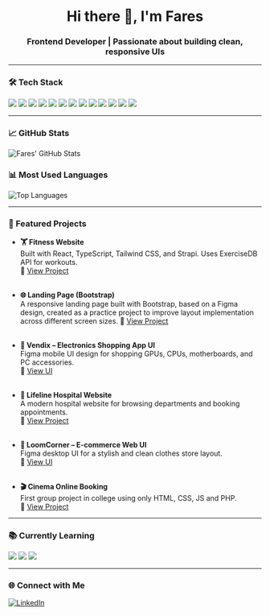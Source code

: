 <h1 align="center">Hi there 👋, I'm Fares</h1>
<h3 align="center">Frontend Developer | Passionate about building clean, responsive UIs</h3>

---

### 🛠 Tech Stack  
<p align="left">
  <img src="https://img.shields.io/badge/HTML5-E34F26?style=for-the-badge&logo=html5&logoColor=white"/>
  <img src="https://img.shields.io/badge/CSS3-1572B6?style=for-the-badge&logo=css3&logoColor=white"/>
  <img src="https://img.shields.io/badge/JavaScript-F7DF1E?style=for-the-badge&logo=javascript&logoColor=black"/>
  <img src="https://img.shields.io/badge/TypeScript-3178C6?style=for-the-badge&logo=typescript&logoColor=white"/>
  <img src="https://img.shields.io/badge/React.js-61DAFB?style=for-the-badge&logo=react&logoColor=black"/>
  <img src="https://img.shields.io/badge/Next.js-000000?style=for-the-badge&logo=nextdotjs&logoColor=white"/>
  <img src="https://img.shields.io/badge/TailwindCSS-06B6D4?style=for-the-badge&logo=tailwindcss&logoColor=white"/>
  <img src="https://img.shields.io/badge/Bootstrap-7952B3?style=for-the-badge&logo=bootstrap&logoColor=white"/>
  <img src="https://img.shields.io/badge/Vite-646CFF?style=for-the-badge&logo=vite&logoColor=white"/>
  <img src="https://img.shields.io/badge/Redux-593D88?style=for-the-badge&logo=redux&logoColor=white"/>
  <img src="https://img.shields.io/badge/Git-F05032?style=for-the-badge&logo=git&logoColor=white"/>
  <img src="https://img.shields.io/badge/GitHub-181717?style=for-the-badge&logo=github&logoColor=white"/>
  <img src="https://img.shields.io/badge/VSCode-007ACC?style=for-the-badge&logo=visualstudiocode&logoColor=white"/>
</p>

---

### 📈 GitHub Stats  
<p align="left">
  <img src="https://github-readme-stats.vercel.app/api?username=faressuliman&show_icons=true&theme=react&hide_border=true" alt="Fares' GitHub Stats" />
</p>

### 📊 Most Used Languages  
<p align="left">
  <img src="https://github-readme-stats.vercel.app/api/top-langs/?username=faressuliman&layout=compact&theme=react&hide_border=true" alt="Top Languages" />
</p>

---

### 🚀 Featured Projects  

- **🏋️ Fitness Website**  
  Built with React, TypeScript, Tailwind CSS, and Strapi. Uses ExerciseDB API for workouts.  
  🔗 [View Project](https://www.linkedin.com/posts/faressuliman_depi-digitalegypt-graduationproject-activity-7328860149417132033-8go2?utm_source=share&utm_medium=member_desktop&rcm=ACoAAE7s688BJ6c6EAl4pWgkIJB88DtrKQPNQwM)
  <br>
  <br>

- **🌐 Landing Page (Bootstrap)**  
  A responsive landing page built with Bootstrap, based on a Figma design, created as a practice project to improve layout implementation across different screen sizes. 
  🔗 [View Project](https://landing-page-bootstrap-rosy-two.vercel.app/)
  <br>
  <br>

- **📱 Vendix – Electronics Shopping App UI**  
  Figma mobile UI design for shopping GPUs, CPUs, motherboards, and PC accessories.  
  🔗 [View UI](https://www.figma.com/design/5zRT6CZxfMp7ChHW44FHKp/UI?node-id=0-1&t=IpTOiKs3Tn2sP8gA-1)
  <br>
  <br>

- **🏥 Lifeline Hospital Website**  
  A modern hospital website for browsing departments and booking appointments.  
  🔗 [View Project](https://hospital-website-neon-zeta.vercel.app/)
  <br>
  <br>

- **🛒 LoomCorner – E-commerce Web UI**  
  Figma desktop UI for a stylish and clean clothes store layout.  
  🔗 [View UI](https://www.figma.com/design/pfGUsOcWalX6EOga6NNUe5/Project?node-id=0-1&t=7mwdSjZ1bXrs7Gvx-1)
  <br>
  <br>

- **🎬 Cinema Online Booking**  
  First group project in college using only HTML, CSS, JS and PHP.  
  🔗 [View Project](https://cinema-online-booking.vercel.app)

---

### 📚 Currently Learning  
<p align="left">
  <img src="https://img.shields.io/badge/React.js-61DAFB?style=for-the-badge&logo=react&logoColor=black"/>
  <img src="https://img.shields.io/badge/Redux-593D88?style=for-the-badge&logo=redux&logoColor=white"/>
  <img src="https://img.shields.io/badge/Next.js-000000?style=for-the-badge&logo=nextdotjs&logoColor=white"/>
</p>

---

### 🌐 Connect with Me  
[![LinkedIn](https://img.shields.io/badge/Fares%20Suliman-0077B5?style=for-the-badge&logo=linkedin&logoColor=white)](https://www.linkedin.com/in/faressuliman/)
